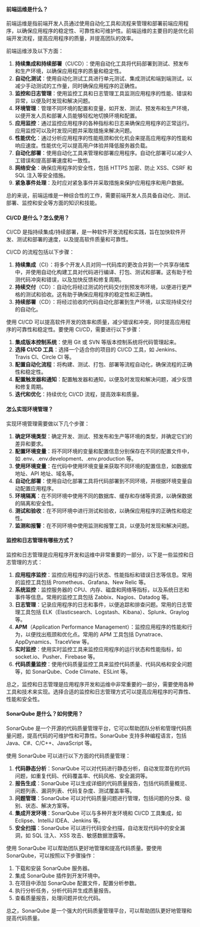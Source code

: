<!--
 * @Author: Shu Binqi
 * @Date: 2023-03-10 21:15:23
 * @LastEditors: Shu Binqi
 * @LastEditTime: 2023-03-11 01:44:46
 * @Description: 前端运维（7题）
 * @Version: 1.0.0
 * @FilePath: \interviewQuestions\软件测试\前端运维.md
-->

#### 前端运维是什么？

前端运维是指前端开发人员通过使用自动化工具和流程来管理和部署前端应用程序，以确保应用程序的稳定性、可靠性和可维护性。前端运维的主要目的是优化前端开发流程，提高应用程序的质量，并提高团队的效率。

前端运维涉及以下方面：

1. **持续集成和持续部署**（CI/CD）：使用自动化工具将代码部署到测试、预发布和生产环境，以确保应用程序的质量和稳定性。
1. **自动化测试**：使用自动化测试工具进行单元测试、集成测试和端到端测试，以减少手动测试的工作量，同时确保应用程序的正确性。
1. **监控和日志管理**：使用监控工具和日志管理工具监测应用程序的性能、错误和异常，以便及时发现和解决问题。
1. **环境管理**：管理不同环境的配置和变量，如开发、测试、预发布和生产环境，以便开发人员和部署人员能够轻松地切换环境和配置。
1. **应用监控**：通过监控应用程序的各种指标和日志来确保应用程序的正常运行。应用监控可以及时发现问题并采取措施来解决问题。
1. **性能优化**：通过分析应用程序的性能瓶颈和优化机会来提高应用程序的性能和响应速度。性能优化可以提高用户体验并降低服务器负载。
1. **自动化部署**：使用自动化工具来管理和部署应用程序。自动化部署可以减少人工错误和提高部署速度和一致性。
1. **网络安全**：确保应用程序的安全性，包括 HTTPS 加密、防止 XSS、CSRF 和 SQL 注入等安全措施。
1. **紧急事件处理**：及时应对紧急事件并采取措施来保护应用程序和用户数据。

总的来说，前端运维是一种综合性的工作，需要前端开发人员具备自动化、测试、部署、监控和安全等方面的知识和技能。

#### CI/CD 是什么？怎么使用？

CI/CD 是指持续集成/持续部署，是一种软件开发流程和实践，旨在加快软件开发、测试和部署的速度，以及提高软件质量和可靠性。

CI/CD 的流程包括以下步骤：

1. **持续集成**（CI）：将多个开发人员对同一代码库的更改合并到一个共享存储库中，并使用自动化构建工具对代码进行编译、打包、测试和部署。这有助于检测代码冲突和错误，以及加快反馈和修复周期。
1. **持续交付**（CD）：自动化将经过测试的代码交付到预发布环境，以便进行更严格的测试和验收。这有助于确保应用程序的稳定性和正确性。
1. **持续部署**（CD）：将经过验收的代码自动化部署到生产环境，以实现持续交付的自动化。

使用 CI/CD 可以提高软件开发的效率和质量，减少错误和冲突，同时提高应用程序的可靠性和稳定性。要使用 CI/CD，需要进行以下步骤：

1. **集成版本控制系统**：使用 Git 或 SVN 等版本控制系统将代码管理起来。
1. **选择 CI/CD 工具**：选择一个适合你的项目的 CI/CD 工具，如 Jenkins、Travis CI、Circle CI 等。
1. **配置自动化流程**：将构建、测试、打包、部署等流程自动化，确保流程的正确性和稳定性。
1. **配置触发器和通知**：配置触发器和通知，以便及时发现和解决问题，减少反馈和修复周期。
1. **迭代和优化**：持续优化 CI/CD 流程，提高效率和质量。

#### 怎么实现环境管理？

实现环境管理需要做以下几个步骤：

1. **确定环境类型**：确定开发、测试、预发布和生产等环境的类型，并确定它们的差异和要求。
1. **配置环境变量**：将不同环境的变量和配置信息分别保存在不同的配置文件中，如 .env、.env.development、.env.production 等。
1. **使用环境变量**：在代码中使用环境变量来获取不同环境的配置信息，如数据库地址、API 地址、域名等。
1. **自动化部署**：使用自动化部署工具将代码部署到不同环境，并根据环境变量自动配置应用程序。
1. **环境隔离**：在不同环境中使用不同的数据库、缓存和存储等资源，以确保数据的隔离和安全性。
1. **测试和验收**：在不同环境中进行测试和验收，以确保应用程序的正确性和稳定性。
1. **监测和报警**：在不同环境中使用监测和报警工具，以便及时发现和解决问题。

#### 监控和日志管理有哪些方式？

监控和日志管理是应用程序开发和运维中非常重要的一部分，以下是一些监控和日志管理的方式：

1. **应用程序监控**：监控应用程序的运行状态、性能指标和错误日志等信息。常用的监控工具包括 Prometheus、Grafana、New Relic 等。
1. **系统监控**：监控服务器的 CPU、内存、磁盘和网络等指标，以及系统日志和事件等信息。常用的监控工具包括 Zabbix、Nagios、Datadog 等。
1. **日志管理**：记录应用程序的日志和事件，以便追踪和排查问题。常用的日志管理工具包括 ELK（Elasticsearch、Logstash、Kibana）、Splunk、Graylog 等。
1. **APM**（Application Performance Management）：监控应用程序的性能和行为，以便找出瓶颈和优化点。常用的 APM 工具包括 Dynatrace、AppDynamics、TraceView 等。
1. **实时监控**：使用实时监控工具来监控应用程序的运行状态和性能指标，如 socket.io、Pusher、Firebase 等。
1. **代码质量监控**：使用代码质量监控工具来监控代码质量、代码风格和安全问题等，如 SonarQube、Code Climate、ESLint 等。

总之，监控和日志管理是应用程序开发和运维中非常重要的一部分，需要使用各种工具和技术来实现。选择合适的监控和日志管理方式可以提高应用程序的可靠性、性能和安全性。

#### SonarQube 是什么？如何使用？

SonarQube 是一个开源的代码质量管理平台，它可以帮助团队分析和管理代码质量问题，提高代码的可维护性和可靠性。SonarQube 支持多种编程语言，包括 Java、C#、C/C++、JavaScript 等。

使用 SonarQube 可以进行以下方面的代码质量管理：

1. **代码静态分析**：SonarQube 可以对代码进行静态分析，自动发现潜在的代码问题，如重复代码、代码覆盖率、代码风格、安全漏洞等。
1. **报告生成**：SonarQube 可以生成详细的代码质量报告，包括代码质量概览、问题列表、漏洞列表、代码复杂度、测试覆盖率等。
1. **问题管理**：SonarQube 可以对代码质量问题进行管理，包括问题的分类、级别、状态、解决方案等。
1. **集成开发环境**：SonarQube 可以与多种开发环境和 CI/CD 工具集成，如 Eclipse、IntelliJ IDEA、Jenkins 等。
1. **安全扫描**：SonarQube 可以进行代码安全扫描，自动发现代码中的安全漏洞，如 SQL 注入、XSS 攻击、敏感数据泄露等。

使用 SonarQube 可以帮助团队更好地管理和提高代码质量。要使用 SonarQube，可以按照以下步骤操作：

1. 下载和安装 SonarQube 服务器。
1. 集成 SonarQube 插件到开发环境中。
1. 在项目中添加 SonarQube 配置文件，配置分析参数。
1. 执行分析任务，分析代码并生成质量报告。
1. 查看质量报告，处理问题并优化代码。

总之，SonarQube 是一个强大的代码质量管理平台，可以帮助团队更好地管理和提高代码质量。
